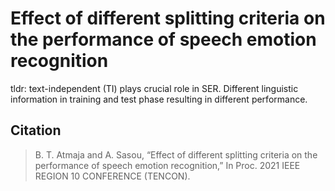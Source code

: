 # Effect of different splitting criteria on the performance of speech emotion recognition
tldr: text-independent (TI) plays crucial role in SER. Different linguistic information in training and test phase resulting in different performance.


## Citation
> B. T. Atmaja and A. Sasou, “Effect of different splitting criteria on the performance of speech emotion recognition,” In Proc. 2021 IEEE REGION 10 CONFERENCE (TENCON).
